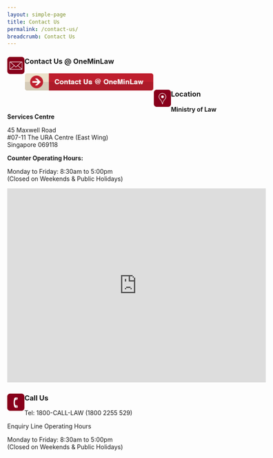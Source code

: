 ```yaml
---
layout: simple-page
title: Contact Us
permalink: /contact-us/
breadcrumb: Contact Us
---
```


<div class="paragraphs">
   <a href="https://www.mlaw.gov.sg/eservices/enquiry/">
   <img style="float:left; width: 40px;" src="/images/enq.png/" alt="Contact Us" title="Contact Us"></a>
   <div class="content-heading">
   <h3> Contact Us @ OneMinLaw</h3>
  </div>
</div>

<div class="image">
  <a href="https://www.mlaw.gov.sg/eservices/enquiry/"><img src="/images/mlaw-contactus.png/" alt="Contact" title="Contact" style="width: 300px; float: left;"></a>
</div><br>

<div class="paragraphs">
   <a href="https://www.mlaw.gov.sg/eservices/enquiry/">
   <img style="float:left; width: 40px;" src="/images/loc.png/" alt="Location" title="Location"></a>
   <div class="content-heading">
   <h3> Location</h3>
  </div>
</div>

**Ministry of Law Services Centre**

45 Maxwell Road<br>
#07-11 The URA Centre (East Wing)<br>
Singapore 069118<br>

**Counter Operating Hours:**

Monday to Friday: 8:30am to 5:00pm<br>
(Closed on Weekends & Public Holidays)<br>

<iframe src="https://www.google.com/maps/embed?pb=!1m18!1m12!1m3!1d3988.8223696799096!2d103.84343465131914!3d1.280232999061664!2m3!1f0!2f0!3f0!3m2!1i1024!2i768!4f13.1!3m3!1m2!1s0x31da190d44cd2a57%3A0x712fd67a8cd5acc7!2sThe%20URA%20Centre%20East%20Wing!5e0!3m2!1sen!2ssg!4v1568685896673!5m2!1sen!2ssg" title="Map" width="600" height="450" frameborder="0" style="border:0;" allowfullscreen=""></iframe>


<div class="paragraphs">
   <a href="https://www.mlaw.gov.sg/eservices/enquiry/">
   <img style="float:left; width: 40px;" src="/images/call.png/" alt="Call Us" title="Call Us"></a>
   <div class="content-heading">
   <h3> Call Us</h3>
  </div>
</div>

Tel: 1800-CALL-LAW (1800 2255 529)<br>

Enquiry Line Operating Hours<br>     

Monday to Friday: 8:30am to 5:00pm<br>
(Closed on Weekends & Public Holidays)<br>
